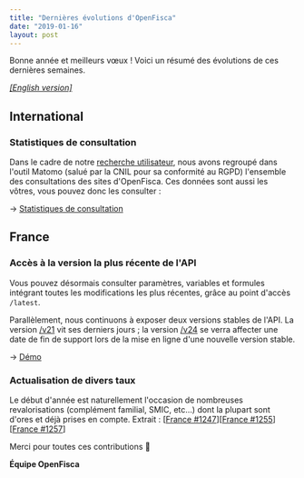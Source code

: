 ```yaml
---
title: "Dernières évolutions d'OpenFisca"
date: "2019-01-16"
layout: post
---
```


Bonne année et meilleurs vœux ! Voici un résumé des évolutions de ces dernières semaines.

<!--more-->

[_[English version]_](/en/news/2019-01-16-news)

## International

### Statistiques de consultation

Dans le cadre de notre [recherche utilisateur](/fr/news/2018-11-14-news), nous avons regroupé dans l'outil Matomo (salué par la CNIL pour sa conformité au RGPD) l'ensemble des consultations des sites d'OpenFisca. Ces données sont aussi les vôtres, vous pouvez donc les consulter :

→ [Statistiques de consultation](https://stats.data.gouv.fr/index.php?module=CoreHome&action=index&idSite=4&period=day&date=yesterday&updated=1#?idSite=4&period=day&date=yesterday&category=Dashboard_Dashboard&subcategory=1)

## France

### Accès à la version la plus récente de l'API

Vous pouvez désormais consulter paramètres, variables et formules intégrant toutes les modifications les plus récentes, grâce au point d'accès `/latest`.

Parallèlement, nous continuons à exposer deux versions stables de l'API. La version [/v21](https://fr.openfisca.org/api/v21) vit ses derniers jours ; la version [/v24](https://fr.openfisca.org/api/v24) se verra affecter une date de fin de support lors de la mise en ligne d'une nouvelle version stable.

→ [Démo](https://fr.openfisca.org/api/latest)

### Actualisation de divers taux

Le début d'année est naturellement l'occasion de nombreuses revalorisations (complément familial, SMIC, etc…) dont la plupart sont d'ores et déjà prises en compte. Extrait : [[France #1247](https://github.com/openfisca/openfisca-france/pull/1247)][[France #1255](https://github.com/openfisca/openfisca-france/pull/1255)][[France #1257](https://github.com/openfisca/openfisca-france/pull/1257)]


Merci pour toutes ces contributions 🙌

**Équipe OpenFisca**
